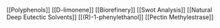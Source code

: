 [[Polyphenols]]
[[D-limonene]]
[[Biorefinery]]
[[Swot Analysis]]
[[Natural Deep Eutectic Solvents]]
[[(R)-1-phenylethanol]]
[[Pectin Methylestrase]]
